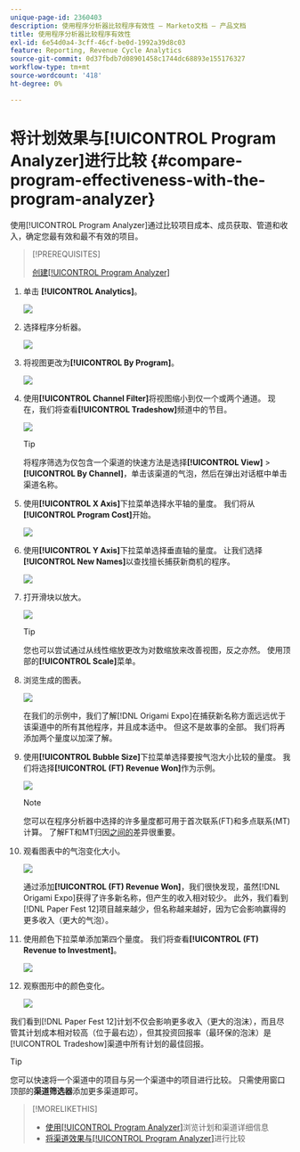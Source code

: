 ```yaml
---
unique-page-id: 2360403
description: 使用程序分析器比较程序有效性 — Marketo文档 — 产品文档
title: 使用程序分析器比较程序有效性
exl-id: 6e54d0a4-3cff-46cf-be0d-1992a39d8c03
feature: Reporting, Revenue Cycle Analytics
source-git-commit: 0d37fbdb7d08901458c1744dc68893e155176327
workflow-type: tm+mt
source-wordcount: '418'
ht-degree: 0%

---
```


# 将计划效果与[!UICONTROL Program Analyzer]进行比较 {#compare-program-effectiveness-with-the-program-analyzer}

使用[!UICONTROL Program Analyzer]通过比较项目成本、成员获取、管道和收入，确定您最有效和最不有效的项目。

>[!PREREQUISITES]
>
>[创建[!UICONTROL Program Analyzer]](/help/marketo/product-docs/reporting/revenue-cycle-analytics/program-analytics/create-a-program-analyzer.md)

1. 单击 **[!UICONTROL Analytics]**。

   ![](assets/image2014-9-17-18-3a50-3a30.png)

1. 选择程序分析器。

   ![](assets/image2014-9-17-18-3a50-3a37.png)

1. 将视图更改为&#x200B;**[!UICONTROL By Program]**。

   ![](assets/image2014-9-17-18-3a50-3a44.png)

1. 使用&#x200B;**[!UICONTROL Channel Filter]**&#x200B;将视图缩小到仅一个或两个通道。 现在，我们将查看&#x200B;**[!UICONTROL Tradeshow]**&#x200B;频道中的节目。

   ![](assets/image2014-9-17-18-3a51-3a2.png)

   >[!TIP]
   >
   >将程序筛选为仅包含一个渠道的快速方法是选择&#x200B;**[!UICONTROL View]** > **[!UICONTROL By Channel]**，单击该渠道的气泡，然后在弹出对话框中单击渠道名称。

1. 使用&#x200B;**[!UICONTROL X Axis]**&#x200B;下拉菜单选择水平轴的量度。 我们将从&#x200B;**[!UICONTROL Program Cost]**&#x200B;开始。

   ![](assets/image2014-9-17-18-3a52-3a16.png)

1. 使用&#x200B;**[!UICONTROL Y Axis]**&#x200B;下拉菜单选择垂直轴的量度。 让我们选择&#x200B;**[!UICONTROL New Names]**&#x200B;以查找擅长捕获新商机的程序。

   ![](assets/image2014-9-17-18-3a52-3a26.png)

1. 打开滑块以放大。

   ![](assets/image2014-9-17-18-3a53-3a9.png)

   >[!TIP]
   >
   >您也可以尝试通过从线性缩放更改为对数缩放来改善视图，反之亦然。 使用顶部的&#x200B;**[!UICONTROL Scale]**&#x200B;菜单。

1. 浏览生成的图表。

   ![](assets/image2014-9-17-18-3a53-3a49.png)

   在我们的示例中，我们了解[!DNL Origami Expo]在捕获新名称方面远远优于该渠道中的所有其他程序，并且成本适中。 但这不是故事的全部。 我们将再添加两个量度以加深了解。

1. 使用&#x200B;**[!UICONTROL Bubble Size]**&#x200B;下拉菜单选择要按气泡大小比较的量度。 我们将选择&#x200B;**[!UICONTROL (FT) Revenue Won]**&#x200B;作为示例。

   ![](assets/image2014-9-17-18-3a54-3a25.png)

   >[!NOTE]
   >
   >您可以在程序分析器中选择的许多量度都可用于首次联系(FT)和多点联系(MT)计算。 了解FT和MT归因[之间的](/help/marketo/product-docs/reporting/revenue-cycle-analytics/revenue-tools/attribution/understanding-attribution.md)差异很重要。

1. 观看图表中的气泡变化大小。

   ![](assets/image2014-9-17-18-3a54-3a57.png)

   通过添加&#x200B;**[!UICONTROL (FT) Revenue Won]**，我们很快发现，虽然[!DNL Origami Expo]获得了许多新名称，但产生的收入相对较少。 此外，我们看到[!DNL Paper Fest 12]项目越来越少，但名称越来越好，因为它会影响赢得的更多收入（更大的气泡）。

1. 使用颜色下拉菜单添加第四个量度。 我们将查看&#x200B;**[!UICONTROL (FT) Revenue to Investment]**。

   ![](assets/image2014-9-17-18-3a55-3a33.png)

1. 观察图形中的颜色变化。

   ![](assets/image2014-9-17-18-3a55-3a47.png)

我们看到[!DNL Paper Fest 12]计划不仅会影响更多收入（更大的泡沫），而且尽管其计划成本相对较高（位于最右边），但其投资回报率（最环保的泡沫）是[!UICONTROL Tradeshow]渠道中所有计划的最佳回报。

>[!TIP]
>
>您可以快速将一个渠道中的项目与另一个渠道中的项目进行比较。 只需使用窗口顶部的&#x200B;**渠道筛选器**&#x200B;添加更多渠道即可。

>[!MORELIKETHIS]
>
>* [使用[!UICONTROL Program Analyzer]](/help/marketo/product-docs/reporting/revenue-cycle-analytics/program-analytics/explore-program-and-channel-details-with-the-program-analyzer.md)浏览计划和渠道详细信息
>* [将渠道效果与[!UICONTROL Program Analyzer]](/help/marketo/product-docs/reporting/revenue-cycle-analytics/program-analytics/compare-channel-effectiveness-with-the-program-analyzer.md)进行比较
